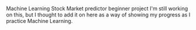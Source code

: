 Machine Learning Stock Market predictor beginner project
I'm still working on this, but I thought to add it on here as a way of showing my progress as I practice Machine Learning.
